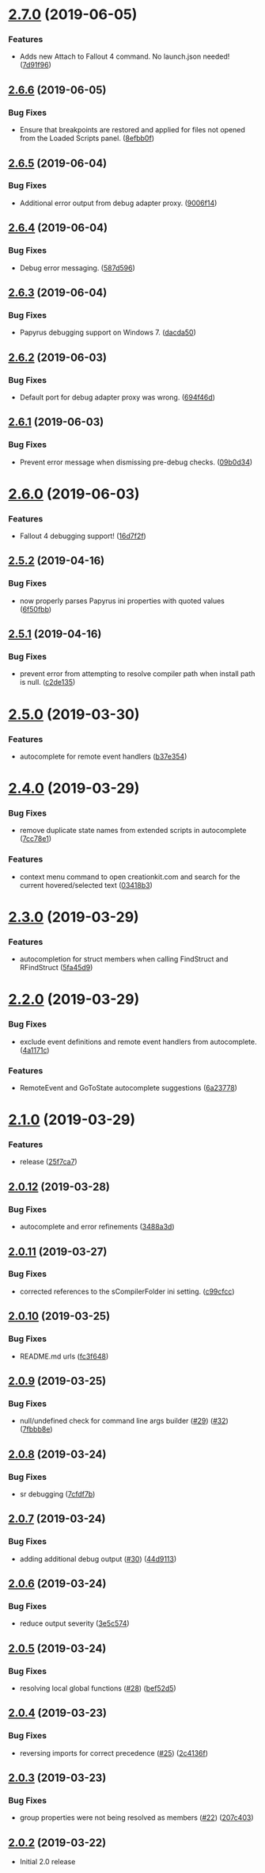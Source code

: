 # [2.7.0](https://github.com/joelday/papyrus-lang/compare/v2.6.6...v2.7.0) (2019-06-05)


### Features

* Adds new Attach to Fallout 4 command. No launch.json needed! ([7d91f96](https://github.com/joelday/papyrus-lang/commit/7d91f96))

## [2.6.6](https://github.com/joelday/papyrus-lang/compare/v2.6.5...v2.6.6) (2019-06-05)


### Bug Fixes

* Ensure that breakpoints are restored and applied for files not opened from the Loaded Scripts panel. ([8efbb0f](https://github.com/joelday/papyrus-lang/commit/8efbb0f))

## [2.6.5](https://github.com/joelday/papyrus-lang/compare/v2.6.4...v2.6.5) (2019-06-04)


### Bug Fixes

* Additional error output from debug adapter proxy. ([9006f14](https://github.com/joelday/papyrus-lang/commit/9006f14))

## [2.6.4](https://github.com/joelday/papyrus-lang/compare/v2.6.3...v2.6.4) (2019-06-04)


### Bug Fixes

* Debug error messaging. ([587d596](https://github.com/joelday/papyrus-lang/commit/587d596))

## [2.6.3](https://github.com/joelday/papyrus-lang/compare/v2.6.2...v2.6.3) (2019-06-04)


### Bug Fixes

* Papyrus debugging support on Windows 7. ([dacda50](https://github.com/joelday/papyrus-lang/commit/dacda50))

## [2.6.2](https://github.com/joelday/papyrus-lang/compare/v2.6.1...v2.6.2) (2019-06-03)


### Bug Fixes

* Default port for debug adapter proxy was wrong. ([694f46d](https://github.com/joelday/papyrus-lang/commit/694f46d))

## [2.6.1](https://github.com/joelday/papyrus-lang/compare/v2.6.0...v2.6.1) (2019-06-03)


### Bug Fixes

* Prevent error message when dismissing pre-debug checks. ([09b0d34](https://github.com/joelday/papyrus-lang/commit/09b0d34))

# [2.6.0](https://github.com/joelday/papyrus-lang/compare/v2.5.2...v2.6.0) (2019-06-03)


### Features

* Fallout 4 debugging support! ([16d7f2f](https://github.com/joelday/papyrus-lang/commit/16d7f2f))

## [2.5.2](https://github.com/joelday/papyrus-lang/compare/v2.5.1...v2.5.2) (2019-04-16)


### Bug Fixes

* now properly parses Papyrus ini properties with quoted values ([6f50fbb](https://github.com/joelday/papyrus-lang/commit/6f50fbb))

## [2.5.1](https://github.com/joelday/papyrus-lang/compare/v2.5.0...v2.5.1) (2019-04-16)


### Bug Fixes

* prevent error from attempting to resolve compiler path when install path is null. ([c2de135](https://github.com/joelday/papyrus-lang/commit/c2de135))

# [2.5.0](https://github.com/joelday/papyrus-lang/compare/v2.4.0...v2.5.0) (2019-03-30)


### Features

* autocomplete for remote event handlers ([b37e354](https://github.com/joelday/papyrus-lang/commit/b37e354))

# [2.4.0](https://github.com/joelday/papyrus-lang/compare/v2.3.0...v2.4.0) (2019-03-29)


### Bug Fixes

* remove duplicate state names from extended scripts in autocomplete ([7cc78e1](https://github.com/joelday/papyrus-lang/commit/7cc78e1))


### Features

* context menu command to open creationkit.com and search for the current hovered/selected text ([03418b3](https://github.com/joelday/papyrus-lang/commit/03418b3))

# [2.3.0](https://github.com/joelday/papyrus-lang/compare/v2.2.0...v2.3.0) (2019-03-29)


### Features

* autocompletion for struct members when calling FindStruct and RFindStruct ([5fa45d9](https://github.com/joelday/papyrus-lang/commit/5fa45d9))

# [2.2.0](https://github.com/joelday/papyrus-lang/compare/v2.1.0...v2.2.0) (2019-03-29)


### Bug Fixes

* exclude event definitions and remote event handlers from autocomplete. ([4a1171c](https://github.com/joelday/papyrus-lang/commit/4a1171c))


### Features

* RemoteEvent and GoToState autocomplete suggestions ([6a23778](https://github.com/joelday/papyrus-lang/commit/6a23778))

# [2.1.0](https://github.com/joelday/papyrus-lang/compare/v2.0.12...v2.1.0) (2019-03-29)


### Features

* release ([25f7ca7](https://github.com/joelday/papyrus-lang/commit/25f7ca7))

## [2.0.12](https://github.com/joelday/papyrus-lang/compare/v2.0.11...v2.0.12) (2019-03-28)


### Bug Fixes

* autocomplete and error refinements ([3488a3d](https://github.com/joelday/papyrus-lang/commit/3488a3d))

## [2.0.11](https://github.com/joelday/papyrus-lang/compare/v2.0.10...v2.0.11) (2019-03-27)


### Bug Fixes

* corrected references to the sCompilerFolder ini setting. ([c99cfcc](https://github.com/joelday/papyrus-lang/commit/c99cfcc))

## [2.0.10](https://github.com/joelday/papyrus-lang/compare/v2.0.9...v2.0.10) (2019-03-25)


### Bug Fixes

* README.md urls ([fc3f648](https://github.com/joelday/papyrus-lang/commit/fc3f648))

## [2.0.9](https://github.com/joelday/papyrus-lang/compare/v2.0.8...v2.0.9) (2019-03-25)


### Bug Fixes

* null/undefined check for command line args builder ([#29](https://github.com/joelday/papyrus-lang/issues/29)) ([#32](https://github.com/joelday/papyrus-lang/issues/32)) ([7fbbb8e](https://github.com/joelday/papyrus-lang/commit/7fbbb8e))

## [2.0.8](https://github.com/joelday/papyrus-lang/compare/v2.0.7...v2.0.8) (2019-03-24)


### Bug Fixes

* sr debugging ([7cfdf7b](https://github.com/joelday/papyrus-lang/commit/7cfdf7b))



## [2.0.7](https://github.com/joelday/papyrus-lang/compare/v2.0.6...v2.0.7) (2019-03-24)


### Bug Fixes

* adding additional debug output ([#30](https://github.com/joelday/papyrus-lang/issues/30)) ([44d9113](https://github.com/joelday/papyrus-lang/commit/44d9113))



## [2.0.6](https://github.com/joelday/papyrus-lang/compare/v2.0.5...v2.0.6) (2019-03-24)


### Bug Fixes

* reduce output severity ([3e5c574](https://github.com/joelday/papyrus-lang/commit/3e5c574))



## [2.0.5](https://github.com/joelday/papyrus-lang/compare/v2.0.4...v2.0.5) (2019-03-24)


### Bug Fixes

* resolving local global functions ([#28](https://github.com/joelday/papyrus-lang/issues/28)) ([bef52d5](https://github.com/joelday/papyrus-lang/commit/bef52d5))



## [2.0.4](https://github.com/joelday/papyrus-lang/compare/v2.0.3...v2.0.4) (2019-03-23)


### Bug Fixes

* reversing imports for correct precedence ([#25](https://github.com/joelday/papyrus-lang/issues/25)) ([2c4136f](https://github.com/joelday/papyrus-lang/commit/2c4136f))



## [2.0.3](https://github.com/joelday/papyrus-lang/compare/v2.0.2...v2.0.3) (2019-03-23)


### Bug Fixes

* group properties were not being resolved as members ([#22](https://github.com/joelday/papyrus-lang/issues/22)) ([207c403](https://github.com/joelday/papyrus-lang/commit/207c403))



## [2.0.2](https://github.com/joelday/papyrus-lang/compare/d38adbf...v2.0.2) (2019-03-22)

* Initial 2.0 release
